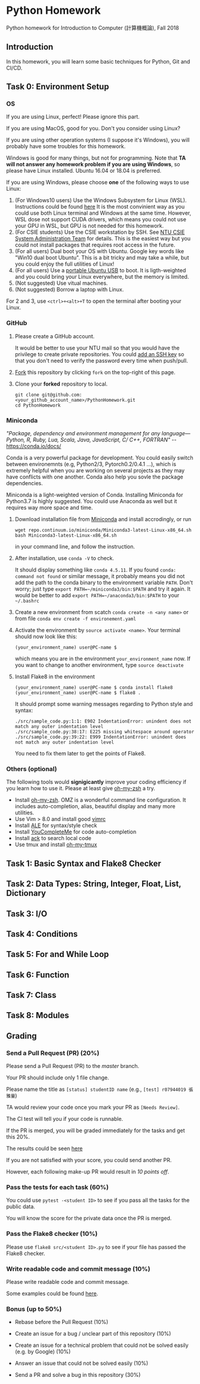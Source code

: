 # Python Homework
Python homework for Introduction to Computer (計算機概論), Fall 2018

## Introduction

In this homework, you will learn some basic techniques for Python, Git and CI/CD.


## Task 0: Environment Setup

### OS

If you are using Linux, perfect! Please ignore this part.

If you are using MacOS, good for you. Don't you consider using Linux?

If you are using other operation systems (I suppose it's Windows), you will probably have some troubles for this homework.

Windows is good for many things, but not for programming. Note that **TA will not answer any homework problem if you are using Windows**, so please have Linux installed. Ubuntu 16.04 or 18.04 is preferred.

If you are using Windows, please choose **one** of the following ways to use Linux:
1. (For Windows10 users) Use the Windows Subsystem for Linux (WSL). Instructions could be found [here](https://docs.microsoft.com/en-us/windows/wsl/install-win10)
It is the most convinient way as you could use both Linux terminal and Windows at the same time. However, WSL dose not support CUDA drivers, which means you could not use your GPU in WSL, but GPU is not needed for this homework.
2. (For CSIE students) Use the CSIE workstation by SSH. See [NTU CSIE System Administration Team](https://wslab.csie.ntu.edu.tw/SSH_tutorial.html) for details. This is the easiest way but you could not install packages that requires root access in the future.
3. (For all users) Dual boot your OS with Ubuntu. Google key words like "Win10 dual boot Ubuntu". This is a bit tricky and may take a while, but you could enjoy the full utilities of Linux!
4. (For all users) Use a [portable Ubuntu USB](https://tutorials.ubuntu.com/tutorial/tutorial-create-a-usb-stick-on-windows#0) to boot. It is ligth-weighted and you could bring your Linux everywhere, but the memory is limited.
5. (Not suggested) Use vitual machines.
6. (Not suggested) Borrow a laptop with Linux.

For 2 and 3, use `<ctrl>+<alt>+T` to open the terminal after booting your Linux.

### GitHub

1. Please create a GitHub account.

    It would be better to use your NTU mail so that you would have the privilege to create private repositories.
    You could [add an SSH key](https://help.github.com/articles/connecting-to-github-with-ssh/) so that you don't need to verify the password every time when push/pull.

2. [Fork](https://help.github.com/articles/fork-a-repo/) this repository by clicking `fork` on the top-right of this page.

3. Clone your **forked** repository to local.
    ```
    git clone git@github.com:<your_github_account_name>/PythonHomework.git
    cd PythonHomework
    ```


### Miniconda

_"Package, dependency and environment management for any language—Python, R, Ruby, Lua, Scala, Java, JavaScript, C/ C++, FORTRAN"_ -- https://conda.io/docs/

Conda is a very powerful package for development. You could easily switch between environemnts (e.g, Python2/3, Pytorch0.2/0.4.1 ...), which is extremely helpful when you are working on several projects as they may have conflicts with one another. Conda also help you sovle the package dependencies.

Miniconda is a light-weighted version of Conda. Installing Miniconda for Python3.7 is highly suggested. You could use Anaconda as well but it requires way more space and time.

1. Download installation file from [Miniconda](https://conda.io/miniconda.html) and install accrodingly, or run 
    ```
    wget repo.continuum.io/miniconda/Miniconda3-latest-Linux-x86_64.sh
    bash Miniconda3-latest-Linux-x86_64.sh
    ```
    in your command line, and follow the instruction.

2. After installation, use `conda -V` to check.

    It should display something like `conda 4.5.11`. If you found `conda: command not found` or similar message, it probably means you did not add the path to the  conda binary to the environment variable `PATH`. Don't worry; just type `export PATH=~/miniconda3/bin:$PATH`  and try it again. It would be better to add `export PATH=~/anaconda3/bin:$PATH` to your `~/.bashrc`

3. Create a new environment from scatch `conda create -n <any name>` or from file `conda env create -f environement.yaml`

4. Activate the environment by `source activate <name>`.
    Your terminal should now look like this:
    ```
    (your_environment_name) user@PC-name $
    ```
    which means you are in the environment `your_environment_name` now. If you want to change to another environment, type `source deactivate`

5. Install Flake8 in the environment
    ```
    (your_environment_name) user@PC-name $ conda install flake8
    (your_environment_name) user@PC-name $ flake8 .
    ```
    It should prompt some warning messages regarding to Python style and syntax:
    ```
    ./src/sample_code.py:1:1: E902 IndentationError: unindent does not match any outer indentation level
    ./src/sample_code.py:38:17: E225 missing whitespace around operator
    ./src/sample_code.py:39:22: E999 IndentationError: unindent does not match any outer indentation level
    ```
    You need to fix them later to get the points of Flake8.


### Others (optional)

The following tools would **signigicantly** improve your coding efficiency if you learn how to use it. Please at least give [oh-my-zsh](https://github.com/robbyrussell/oh-my-zsh) a try.
* Install [oh-my-zsh](https://github.com/robbyrussell/oh-my-zsh). OMZ is a wonderful command line configuration. It includes auto-completion, alias, beautiful display and many more utilities.
* Use Vim > 8.0 and install good [vimrc](git@github.com:amix/vimrc.git)
* Install [ALE](https://github.com/w0rp/ale) for syntax/style check
* Install [YouCompleteMe](https://github.com/Valloric/YouCompleteMe) for code auto-completion
* Install [ack](https://github.com/beyondgrep/ack2) to search local code
* Use tmux and install [oh-my-tmux](https://github.com/gpakosz/.tmux)




## Task 1: Basic Syntax and Flake8 Checker

## Task 2: Data Types: String, Integer, Float, List, Dictionary

## Task 3: I/O

## Task 4: Conditions

## Task 5: For and While Loop

## Task 6: Function

## Task 7: Class

## Task 8: Modules


## Grading

### Send a Pull Request (PR) (20%)

Please send a Pull Request (PR) to the *master* branch.

Your PR should include only 1 file change.

Please name the title as `[status] studentID name` (e.g., `[test] r07944019 張雅量`)

TA would review your code once you mark your PR as `[Needs Review]`.

The CI test will tell you if your code is runnable.

If the PR is merged, you will be graded immediately for the tasks and get this 20%.

The results could be seen [here]()

If you are not satisfied with your score, you could send another PR.

However, each following make-up PR would result in *10 points off*.


### Pass the tests for each task (60%)

You could use `pytest -<student ID>` to see if you pass all the tasks for the public data.

You will know the score for the private data once the PR is merged.

### Pass the Flake8 checker (10%)

Please use `flake8 src/<student ID>.py` to see if your file has passed the Flake8 checker.

### Write readable code and commit message (10%)

Please write readable code and commit message.

Some examples could be found [here]().

### Bonus (up to 50%)

* Rebase before the Pull Request (10%)

* Create an issue for a bug / unclear part of this repository (10%)

* Create an issue for a technical problem that could not be solved easily (e.g. by Google) (10%)

* Answer an issue that could not be solved easily (10%)

* Send a PR and solve a bug in this repository (30%)




